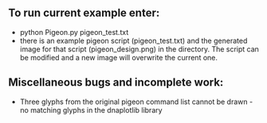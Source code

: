 To run current example enter:
-
- python Pigeon.py pigeon_test.txt
- there is an example pigeon script (pigeon_test.txt) and the generated image for that script (pigeon_design.png) in the directory. The script can be modified and a new image will overwrite the current one. 

Miscellaneous bugs and incomplete work: 
- 
- Three glyphs from the original pigeon command list cannot be drawn - no matching glyphs in the dnaplotlib library  
